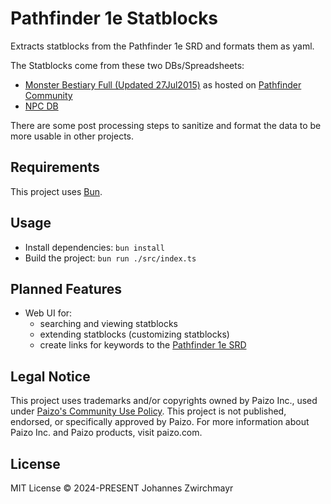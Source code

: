 # Pathfinder 1e Statblocks

Extracts statblocks from the Pathfinder 1e SRD and formats them as yaml.

The Statblocks come from these two DBs/Spreadsheets:

* [Monster Bestiary Full (Updated 27Jul2015)](https://docs.google.com/spreadsheets/d/1Vn18JFxojAGXD4irfJM0hYiL9-198vO-Pj_5bbuUtbw/edit#gid=1526751511) as hosted on [Pathfinder Community](https://www.pathfindercommunity.net/home/databases/monsters)
* [NPC DB](https://www.d20pfsrd.com/bestiary/npc-s/npc-db)

There are some post processing steps to sanitize and format the data to be more
usable in other projects.

## Requirements

This project uses [Bun](https://bun.sh/).

## Usage

* Install dependencies: `bun install`
* Build the project: `bun run ./src/index.ts`

## Planned Features

* Web UI for:
  * searching and viewing statblocks
  * extending statblocks (customizing statblocks)
  * create links for keywords to the [Pathfinder 1e SRD](https://www.d20pfsrd.com/)

## Legal Notice

This project uses trademarks and/or copyrights owned by Paizo Inc., used under
[Paizo's Community Use Policy](https://paizo.com/community/communityuse). This
project is not published, endorsed, or specifically approved by Paizo. For more
information about Paizo Inc. and Paizo products, visit paizo.com.

## License
MIT License © 2024-PRESENT Johannes Zwirchmayr
